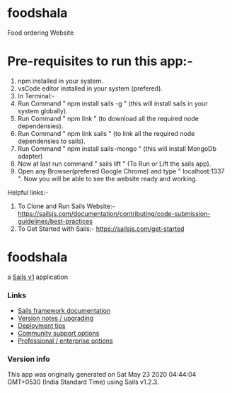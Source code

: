 # foodshala
 Food ordering Website

# Pre-requisites to run this app:-
  1. npm installed in your system.
  2. vsCode editor installed in your system (prefered).
  3. In Terminal:-
  4. Run Command " npm install sails -g " (this will install sails in your system globally).
  5. Run Command " npm link " (to download all the required node dependensies).
  6. Run Command " npm link sails " (to link all the required node dependensies to sails).
  6. Run Command " npm install sails-mongo " (this will install MongoDb adapter)
  7. Now at last run command " sails lift " (To Run or Lift the sails app).  
  8. Open any Browser(prefered Google Chrome) and type " localhost:1337 ". Now you will be able to see the website ready and working.
  
  
  Helpful links:- 
  1. To Clone and Run Sails Website:- https://sailsjs.com/documentation/contributing/code-submission-guidelines/best-practices
  2. To Get Started with Sails:-  https://sailsjs.com/get-started

# foodshala

a [Sails v1](https://sailsjs.com) application


### Links

+ [Sails framework documentation](https://sailsjs.com/get-started)
+ [Version notes / upgrading](https://sailsjs.com/documentation/upgrading)
+ [Deployment tips](https://sailsjs.com/documentation/concepts/deployment)
+ [Community support options](https://sailsjs.com/support)
+ [Professional / enterprise options](https://sailsjs.com/enterprise)


### Version info

This app was originally generated on Sat May 23 2020 04:44:04 GMT+0530 (India Standard Time) using Sails v1.2.3.

<!-- Internally, Sails used [`sails-generate@1.16.13`](https://github.com/balderdashy/sails-generate/tree/v1.16.13/lib/core-generators/new). -->



<!--
Note:  Generators are usually run using the globally-installed `sails` CLI (command-line interface).  This CLI version is _environment-specific_ rather than app-specific, thus over time, as a project's dependencies are upgraded or the project is worked on by different developers on different computers using different versions of Node.js, the Sails dependency in its package.json file may differ from the globally-installed Sails CLI release it was originally generated with.  (Be sure to always check out the relevant [upgrading guides](https://sailsjs.com/upgrading) before upgrading the version of Sails used by your app.  If you're stuck, [get help here](https://sailsjs.com/support).)
-->

